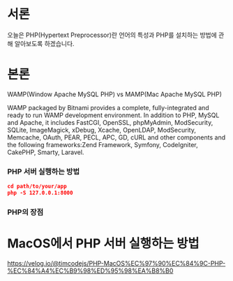 # 서론

오늘은 PHP(Hypertext Preprocessor)란 언어의 특성과 PHP를 설치하는 방법에 관해 알아보도록 하겠습니다.

# 본론

WAMP(Window Apache MySQL PHP) vs MAMP(Mac Apache MySQL PHP)

WAMP packaged by Bitnami provides a complete, fully-integrated and ready to run WAMP development environment. In addition to PHP, MySQL and Apache, it includes FastCGI, OpenSSL, phpMyAdmin, ModSecurity, SQLite, ImageMagick, xDebug, Xcache, OpenLDAP, ModSecurity, Memcache, OAuth, PEAR, PECL, APC, GD, cURL and other components and the following frameworks:Zend Framework, Symfony, CodeIgniter, CakePHP, Smarty, Laravel.

### PHP 서버 실행하는 방법

```json
cd path/to/your/app
php -S 127.0.0.1:8000
```

### PHP의 장점

# MacOS에서 PHP 서버 실행하는 방법

https://velog.io/@timcodejs/PHP-MacOS%EC%97%90%EC%84%9C-PHP-%EC%84%A4%EC%B9%98%ED%95%98%EA%B8%B0
